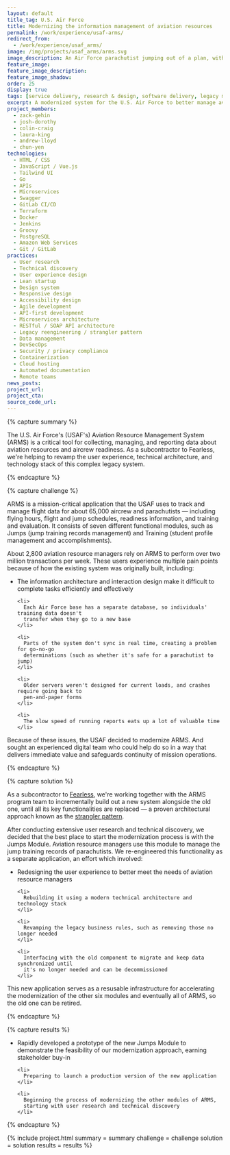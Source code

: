 ```yaml
---
layout: default
title_tag: U.S. Air Force
title: Modernizing the information management of aviation resources
permalink: /work/experience/usaf-arms/
redirect_from:
  - /work/experience/usaf_arms/
image: /img/projects/usaf_arms/arms.svg
image_description: An Air Force parachutist jumping out of a plan, with digital components in the background.
feature_image:
feature_image_description:
feature_image_shadow:
order: 25
display: true
tags: [service delivery, research & design, software delivery, legacy modernization, devops, cloud & platforms, data & analytics, apis, security & privacy, defense, air force, zack gehin, josh dorothy, colin craig, laura king, andrew lloyd, chun yen]
excerpt: A modernized system for the U.S. Air Force to better manage aviation resources and aircrew readiness.
project_members:
  - zack-gehin
  - josh-dorothy
  - colin-craig
  - laura-king
  - andrew-lloyd
  - chun-yen
technologies:
  - HTML / CSS
  - JavaScript / Vue.js
  - Tailwind UI
  - Go
  - APIs
  - Microservices
  - Swagger
  - GitLab CI/CD
  - Terraform
  - Docker
  - Jenkins
  - Groovy
  - PostgreSQL
  - Amazon Web Services
  - Git / GitLab
practices:
  - User research
  - Technical discovery
  - User experience design
  - Lean startup
  - Design system
  - Responsive design
  - Accessibility design
  - Agile development
  - API-first development
  - Microservices architecture
  - RESTful / SOAP API architecture
  - Legacy reengineering / strangler pattern
  - Data management
  - DevSecOps
  - Security / privacy compliance
  - Containerization
  - Cloud hosting
  - Automated documentation
  - Remote teams
news_posts:
project_url:
project_cta:
source_code_url:
---
```


{% capture summary %}
  <p>
    The U.S. Air Force's (USAF's) Aviation Resource Management System (ARMS) is a critical
    tool for collecting, managing, and reporting data about aviation resources and aircrew
    readiness. As a subcontractor to Fearless, we're helping to revamp the user experience,
    technical architecture, and technology stack of this complex legacy system.
  </p>
{% endcapture %}

{% capture challenge %}
  <p>
    ARMS is a mission-critical application that the USAF uses to track and manage flight
    data for about 65,000 aircrew and parachutists — including flying hours, flight and
    jump schedules, readiness information, and training and evaluation. It consists of
    seven different functional modules, such as Jumps (jump training records management)
    and Training (student profile management and accomplishments).
  </p>

  <p>
    About 2,800 aviation resource managers rely on ARMS to perform over two million transactions
    per week. These users experience multiple pain points because of how the existing system
    was originally built, including:
  </p>

  <ul>
    <li>
      The information architecture and interaction design make it difficult to complete
      tasks efficiently and effectively
    </li>

    <li>
      Each Air Force base has a separate database, so individuals' training data doesn't
      transfer when they go to a new base
    </li>

    <li>
      Parts of the system don't sync in real time, creating a problem for go-no-go
      determinations (such as whether it's safe for a parachutist to jump)
    </li>

    <li>
      Older servers weren't designed for current loads, and crashes require going back to
      pen-and-paper forms
    </li>

    <li>
      The slow speed of running reports eats up a lot of valuable time
    </li>
  </ul>

  <p>
    Because of these issues, the USAF decided to modernize ARMS. And sought an experienced
    digital team who could help do so in a way that delivers immediate value and safeguards
    continuity of mission operations.
  </p>
{% endcapture %}

{% capture solution %}
  <p>
    As a subcontractor to <a href="https://fearless.tech/">Fearless</a>, we're working together
    with the ARMS program team to incrementally build out a new system alongside the old one,
    until all its key functionalities are replaced — a proven architectural approach known
    as the <a href="https://martinfowler.com/bliki/StranglerFigApplication.html">strangler pattern</a>.
  </p>

  <p>
    After conducting extensive user research and technical discovery, we decided that the best
    place to start the modernization process is with the Jumps Module. Aviation resource
    managers use this module to manage the jump training records of parachutists. We
    re-engineered this functionality as a separate application, an effort which involved:
  </p>

  <ul>
    <li>
      Redesigning the user experience to better meet the needs of aviation resource managers
    </li>

    <li>
      Rebuilding it using a modern technical architecture and technology stack
    </li>

    <li>
      Revamping the legacy business rules, such as removing those no longer needed
    </li>

    <li>
      Interfacing with the old component to migrate and keep data synchronized until
      it's no longer needed and can be decommissioned
    </li>
  </ul>

  <p>
    This new application serves as a resusable infrastructure for accelerating the
    modernization of the other six modules and eventually all of ARMS, so the old
    one can be retired.
  </p>
{% endcapture %}

{% capture results %}
  <ul>
    <li>
      Rapidly developed a prototype of the new Jumps Module to demonstrate the
      feasibility of our modernization approach, earning stakeholder buy-in
    </li>

    <li>
      Preparing to launch a production version of the new application
    </li>

    <li>
      Beginning the process of modernizing the other modules of ARMS,
      starting with user research and technical discovery
    </li>
  </ul>
{% endcapture %}

{% include project.html
  summary = summary
  challenge = challenge
  solution = solution
  results = results
%}

